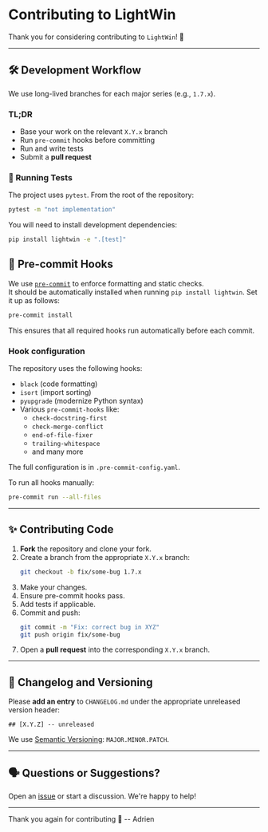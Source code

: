 # Contributing to LightWin

Thank you for considering contributing to `LightWin`! 🎉  

---

## 🛠 Development Workflow

We use long-lived branches for each major series (e.g., `1.7.x`).

### TL;DR

- Base your work on the relevant `X.Y.x` branch
- Run `pre-commit` hooks before committing
- Run and write tests
- Submit a **pull request**

### 🧪 Running Tests

The project uses `pytest`. From the root of the repository:

```bash
pytest -m "not implementation"
```

You will need to install development dependencies:
```bash
pip install lightwin -e ".[test]"
```
## 🎯 Pre-commit Hooks

We use [`pre-commit`](https://pre-commit.com) to enforce formatting and static checks.  
It should be automatically installed when running `pip install lightwin`.
Set it up as follows:

```bash
pre-commit install
```

This ensures that all required hooks run automatically before each commit.

### Hook configuration

The repository uses the following hooks:

- `black` (code formatting)
- `isort` (import sorting)
- `pyupgrade` (modernize Python syntax)
- Various `pre-commit-hooks` like:
  - `check-docstring-first`
  - `check-merge-conflict`
  - `end-of-file-fixer`
  - `trailing-whitespace`
  - and many more

The full configuration is in `.pre-commit-config.yaml`.

To run all hooks manually:

```bash
pre-commit run --all-files
```
---

## ✨ Contributing Code

1. **Fork** the repository and clone your fork.
2. Create a branch from the appropriate `X.Y.x` branch:
   ```bash
   git checkout -b fix/some-bug 1.7.x
   ```
3. Make your changes.
4. Ensure pre-commit hooks pass.
5. Add tests if applicable.
6. Commit and push:
   ```bash
   git commit -m "Fix: correct bug in XYZ"
   git push origin fix/some-bug
   ```
7. Open a **pull request** into the corresponding `X.Y.x` branch.

---

## 🧾 Changelog and Versioning

Please **add an entry** to `CHANGELOG.md` under the appropriate unreleased version header:
```
## [X.Y.Z] -- unreleased
```

We use [Semantic Versioning](https://semver.org/spec/v2.0.0.html): `MAJOR.MINOR.PATCH`.

---

## 🗣 Questions or Suggestions?

Open an [issue](https://github.com/AdrienPlacais/LightWin/issues) or start a discussion. We're happy to help!

---

Thank you again for contributing 🙏 
   -- Adrien
